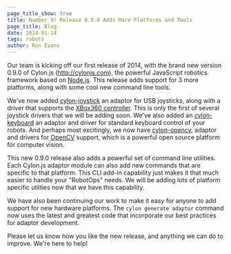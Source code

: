 ```yaml
---
page_title_show: true
title: Number 9! Release 0.9.0 Adds More Platforms and Tools
page_title: Blog
date: 2014-01-14
tags: robots
author: Ron Evans
---
```


Our team is kicking off our first release of 2014, with the brand new version 0.9.0 of Cylon.js (<a href="http://cylonjs.com" target="blank">http://cylonjs.com</a>), the powerful JavaScript robotics framework based on <a href="http://nodejs.org/" target="blank">Node.js</a>. This release adds support for 3 more platforms, along with some cool new command line tools.

We've now added <a href="https://github.com/hybridgroup/cylon-joystick" target="blank">cylon-joystick</a> an adaptor for USB joysticks, along with a driver that supports the <a href="http://en.wikipedia.org/wiki/Xbox_360_Controller" target="blank">XBox360 controller</a>. This is only the first of several joystick drivers that we will be adding soon. We've also added an <a href="https://github.com/hybridgroup/cylon-keyboard" target="blank">cylon-keyboard</a> an adaptor and driver for standard keyboard control of your robots. And perhaps most excitingly, we now have <a href="https://github.com/hybridgroup/cylon-opencv" target="blank">cylon-opencv</a>, adaptor and drivers for <a href="http://opencv.org/" target="blank">OpenCV</a> support, which is a powerful open source platform for computer vision.

This new 0.9.0 release also adds a powerful set of command line utilities. Each Cylon.js adaptor module can also add new commands that are specific to that platform. This CLI add-in capability just makes it that much easier to handle your "RobotOps" needs. We will be adding lots of platform specific utilties now that we have this capability.

We have also been continuing our work to make it easy for anyone to add support for new hardware platforms. The `cylon generate adaptor` command now uses the latest and greatest code that incorporate our best practices for adaptor development.

Please let us know how you like the new release, and anything we can do to improve. We're here to help!
